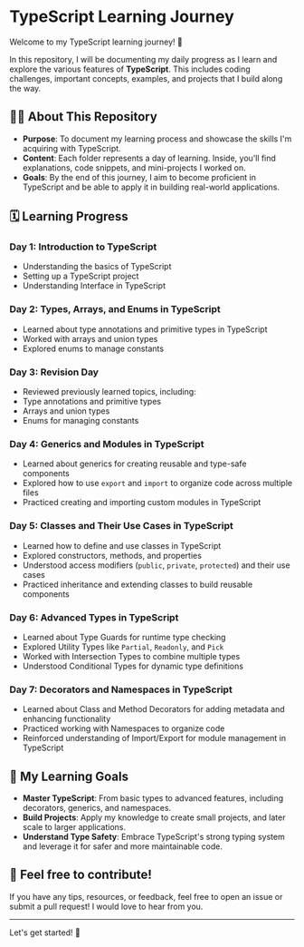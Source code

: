 # TypeScript Learning Journey

Welcome to my TypeScript learning journey! 🚀

In this repository, I will be documenting my daily progress as I learn and explore the various features of **TypeScript**. This includes coding challenges, important concepts, examples, and projects that I build along the way.

## 🧑‍💻 About This Repository

- **Purpose**: To document my learning process and showcase the skills I'm acquiring with TypeScript.
- **Content**: Each folder represents a day of learning. Inside, you’ll find explanations, code snippets, and mini-projects I worked on.
- **Goals**: By the end of this journey, I aim to become proficient in TypeScript and be able to apply it in building real-world applications.

## 🗓️ Learning Progress

### Day 1: Introduction to TypeScript
- Understanding the basics of TypeScript
- Setting up a TypeScript project
- Understanding Interface in TypeScript
  
### Day 2: Types, Arrays, and Enums in TypeScript
- Learned about type annotations and primitive types in TypeScript  
- Worked with arrays and union types  
- Explored enums to manage constants

### Day 3: Revision Day  
- Reviewed previously learned topics, including:  
- Type annotations and primitive types  
- Arrays and union types  
- Enums for managing constants 
    
### Day 4: Generics and Modules in TypeScript
- Learned about generics for creating reusable and type-safe components  
- Explored how to use `export` and `import` to organize code across multiple files  
- Practiced creating and importing custom modules in TypeScript
  
### Day 5: Classes and Their Use Cases in TypeScript  
- Learned how to define and use classes in TypeScript  
- Explored constructors, methods, and properties  
- Understood access modifiers (`public`, `private`, `protected`) and their use cases  
- Practiced inheritance and extending classes to build reusable components

### Day 6: Advanced Types in TypeScript  
- Learned about Type Guards for runtime type checking  
- Explored Utility Types like `Partial`, `Readonly`, and `Pick`  
- Worked with Intersection Types to combine multiple types  
- Understood Conditional Types for dynamic type definitions
  
### Day 7: Decorators and Namespaces in TypeScript  
- Learned about Class and Method Decorators for adding metadata and enhancing functionality  
- Practiced working with Namespaces to organize code  
- Reinforced understanding of Import/Export for module management in TypeScript  





## 🚀 My Learning Goals

- **Master TypeScript**: From basic types to advanced features, including decorators, generics, and namespaces.
- **Build Projects**: Apply my knowledge to create small projects, and later scale to larger applications.
- **Understand Type Safety**: Embrace TypeScript's strong typing system and leverage it for safer and more maintainable code.

## 💬 Feel free to contribute!

If you have any tips, resources, or feedback, feel free to open an issue or submit a pull request! I would love to hear from you.

---

Let's get started! 🚀
